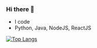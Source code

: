 ### Hi there 👋

- I code
- Python, Java, NodeJS, ReactJS

[![Top Langs](https://github-readme-stats.vercel.app/api/top-langs/?username=chilipolygon&layout=compact&theme=radical)](https://github.com/anuraghazra/github-readme-stats)

